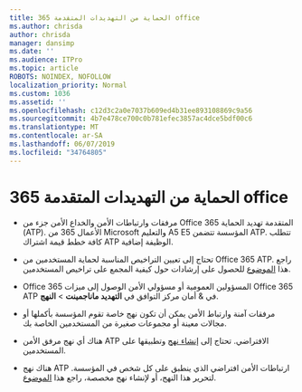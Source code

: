 ```yaml
---
title: الحماية من التهديدات المتقدمة 365 office
ms.author: chrisda
author: chrisda
manager: dansimp
ms.date: ''
ms.audience: ITPro
ms.topic: article
ROBOTS: NOINDEX, NOFOLLOW
localization_priority: Normal
ms.custom: 1036
ms.assetid: ''
ms.openlocfilehash: c12d3c2a0e7037b609ed4b31ee893108869c9a56
ms.sourcegitcommit: 4b7e478ce700c0b781efec3857ac4dce5bdf00c6
ms.translationtype: MT
ms.contentlocale: ar-SA
ms.lasthandoff: 06/07/2019
ms.locfileid: "34764805"
---
```

# <a name="office-365-advanced-threat-protection"></a>الحماية من التهديدات المتقدمة 365 office

- مرفقات وارتباطات الأمن والخداع الأمن جزء من Office 365 المتقدمة تهديد الحماية (ATP). الأعمال 365 من Microsoft والتعليم A5 E5 المؤسسة تتضمن ATP. تتطلب كافة خطط قيمة اشتراك ATP الوظيفة إضافية.

- تحتاج إلى تعيين التراخيص المناسبة لحماية المستخدمين من Office 365 ATP. راجع هذا [الموضوع](https://docs.microsoft.com/office365/admin/subscriptions-and-billing/assign-licenses-to-users) للحصول على إرشادات حول كيفية المجمع على تراخيص المستخدمين.

- Office 365 المسؤولين العمومية أو مسؤولي الأمن الوصول إلى ميزات Office 365 ATP في & أمان مركز التوافق في **التهديد ماناجمينت** \> **النهج**.

- مرفقات آمنة وارتباط الأمن يمكن أن تكون نهج خاصة تقوم المؤسسة بأكملها أو مجالات معينة أو مجموعات صغيرة من المستخدمين الخاصة بك.

- هناك أي نهج مرفق الأمن ATP الافتراضي. تحتاج إلى [إنشاء نهج](https://docs.microsoft.com/office365/securitycompliance/set-up-atp-safe-attachments-policies) وتطبيقها على المستخدمين.

- هناك نهج ATP ارتباطات الأمن افتراضي الذي ينطبق على كل شخص في المؤسسة. لتحرير هذا النهج، أو لإنشاء نهج مخصصة، راجع هذا [الموضوع](https://docs.microsoft.com/office365/securitycompliance/set-up-atp-safe-links-policies).
